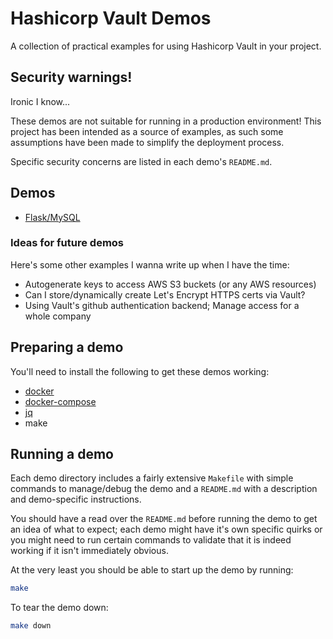 # Hashicorp Vault Demos

A collection of practical examples for using Hashicorp Vault in your project.

## Security warnings!

Ironic I know...

These demos are not suitable for running in a production environment! This
project has been intended as a source of examples, as such some assumptions have
been made to simplify the deployment process.

Specific security concerns are listed in each demo's `README.md`.

## Demos

* [Flask/MySQL](flask-mysql/README.md)

### Ideas for future demos

Here's some other examples I wanna write up when I have the time:

* Autogenerate keys to access AWS S3 buckets (or any AWS resources)
* Can I store/dynamically create Let's Encrypt HTTPS certs via Vault?
* Using Vault's github authentication backend; Manage access for a whole company

## Preparing a demo

You'll need to install the following to get these demos working:

* [docker](https://docs.docker.com/engine/installation/)
* [docker-compose](https://docs.docker.com/compose/install/)
* [jq](https://github.com/stedolan/jq)
* make

## Running a demo

Each demo directory includes a fairly extensive `Makefile` with simple commands
to manage/debug the demo and a `README.md` with a description and demo-specific
instructions.

You should have a read over the `README.md` before running the demo to get an
idea of what to expect; each demo might have it's own specific quirks or you
might need to run certain commands to validate that it is indeed working if it
isn't immediately obvious.

At the very least you should be able to start up the demo by running:

```bash
make
```

To tear the demo down:

```bash
make down
```
